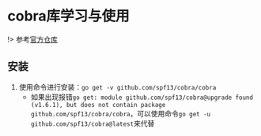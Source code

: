 # cobra库学习与使用

!> 参考[官方仓库](https://github.com/spf13/cobra)


## 安装
1. 使用命令进行安装：`go get -v github.com/spf13/cobra/cobra`
   - 如果出现报错`go get: module github.com/spf13/cobra@upgrade found (v1.6.1), but does not contain package github.com/spf13/cobra/cobra`，可以使用命令`go get -u github.com/spf13/cobra@latest`来代替
